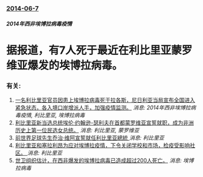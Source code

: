 ### [2014-06-7](/news/2014/06/7/index.md)

##### 2014年西非埃博拉病毒疫情
#  据报道，有7人死于最近在利比里亚蒙罗维亚爆发的埃博拉病毒。




### 有关:

1. [一名利比里亚官员因患上埃博拉病毒死于拉各斯，尼日利亚当局宣布全国进入紧急状态，各入境口岸增派人手，加强疫情监测。](/zh/news/2014/07/25/一名利比里亚官员因患上埃博拉病毒死于拉各斯-尼日利亚当局宣布全国进入紧急状态-各入境口岸增派人手-加强疫情监测.md) _消息: 2014年西非埃博拉病毒疫情, 利比里亚, 埃博拉病毒_
2. [利比里亚新当选总统埃伦·约翰逊-瑟利夫在首都蒙罗维亚宣誓就职，成为非洲历史上第一位民选女总统。](/zh/news/2006/01/16/利比里亚新当选总统埃伦-约翰逊-瑟利夫在首都蒙罗维亚宣誓就职-成为非洲历史上第一位民选女总统.md) _消息: 利比里亚, 蒙罗维亚_
3. [前世界足球先生乔治·维阿宣誓就任利比里亚總統 ](/zh/news/2018/01/21/前世界足球先生乔治-维阿宣誓就任利比里亚總統.md) _消息: 利比里亚_
4. [ 利比里亚和塞拉利昂为应对埃博拉疫情，下令关闭学校和市场，检疫受影响社区。 ](/zh/news/2014/08/1/利比里亚和塞拉利昂为应对埃博拉疫情-下令关闭学校和市场-检疫受影响社区.md) _消息: 利比里亚_
5. [ 世卫组织估计，在西非爆发的埃博拉病毒已造成超过200人死亡。](/zh/news/2014/06/1/世卫组织估计-在西非爆发的埃博拉病毒已造成超过200人死亡.md) _消息: 埃博拉病毒_
